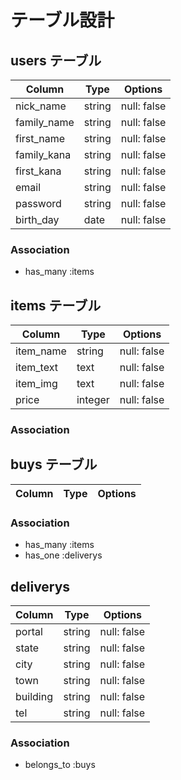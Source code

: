 # テーブル設計

## users テーブル

| Column      | Type   | Options     |
|-------------|--------|-------------|
| nick_name   | string | null: false |
| family_name | string | null: false |
| first_name  | string | null: false |
| family_kana | string | null: false |
| first_kana  | string | null: false |
| email       | string | null: false |
| password    | string | null: false |
| birth_day   | date   | null: false |

### Association
- has_many :items


## items テーブル
| Column         | Type    | Options                        |
|----------------|---------|--------------------------------|
| item_name      | string  | null: false                    |
| item_text      | text    | null: false                    |
| item_img       | text    | null: false                    |
| price          | integer | null: false                    |

### Association


## buys テーブル
| Column    | Type    | Options     |
|-----------|---------|-------------|

### Association
- has_many :items
- has_one  :deliverys


## deliverys
| Column    | Type    | Options                        |
|-----------|---------|--------------------------------|
| portal    | string  | null: false                    |
| state     | string  | null: false                    |
| city      | string  | null: false                    |
| town      | string  | null: false                    |
| building  | string  | null: false                    |
| tel       | string  | null: false                    |

### Association
- belongs_to :buys
